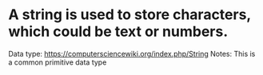 # A string is used to store characters, which could be text or numbers.

Data type: https://computersciencewiki.org/index.php/String
Notes: This is a common primitive data type
